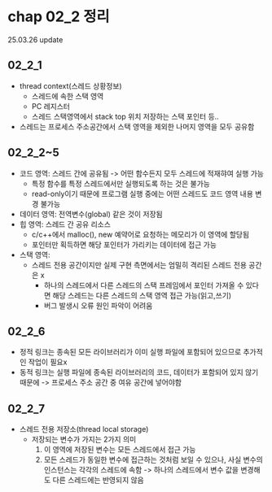 # chap 02_2 정리 
25.03.26 update

## 02_2_1 
* thread context(스레드 상황정보)
    * 스레드에 속한 스택 영역  
    * PC 레지스터 
    * 스레드 스택영역에서 stack top 위치 저장하는 스택 포인터 등.. 
* 스레드는 프로세스 주소공간에서 스택 영역을 제외한 나머지 영역을 모두 공유함 

## 02_2_2~5
* 코드 영역: 스레드 간에 공유됨 -> 어떤 함수든지 모두 스레드에 적재햐여 실행 가능
    * 특정 함수를 특정 스레드에서만 실행되도록 하는 것은 불가능 
    * read-only이기 때문에 프로그램 실행 중에는 어떤 스레드도 코드 영역 내용 변경 불가능 
* 데이터 영역: 전역변수(global) 같은 것이 저장됨 
* 힙 영역: 스레드 간 공유 리소스 
    * c/c++에서 malloc(), new 예약어로 요청하는 메모리가 이 영역에 할당됨 
    * 포인터만 획득하면 해당 포인터가 가리키는 데이터에 접근 가능 
* 스택 영역: 
    * 스레드 전용 공간이지만 실제 구현 측면에서는 엄밀히 격리된 스레드 전용 공간은 x 
        * 하나의 스레드에서 다른 스레드의 스택 프레임에서 포인터 가져올 수 있다면 해당 스레드는 다른 스레드의 스택 영역 접근 가능(읽고,쓰기)
        * 버그 발생시 오류 원인 파악이 어려움 

## 02_2_6
* 정적 링크는 종속된 모든 라이브러리가 이미 실행 파일에 포함되어 있으므로 추가적인 작업이 필요x
* 동적 링크는 실행 파일에 종속된 라이브러리의 코드, 데이터가 포함되어 있지 않기 때문에 -> 프로세스 주소 공간 중 여유 공간에 넣어야함 

## 02_2_7 
* 스레드 전용 저장소(thread local storage)
    * 저장되는 변수가 가지는 2가지 의미 
        1. 이 영역에 저장된 변수는 모든 스레드에서 접근 가능
        2. 모든 스레드가 동일한 변수에 접근하는 것처럼 보일 수 있으나, 사실 변수의 인스턴스는 각각의 스레드에 속함 -> 하나의 스레드에서 변수 값을 변경해도 다른 스레드에는 반영되지 않음 
